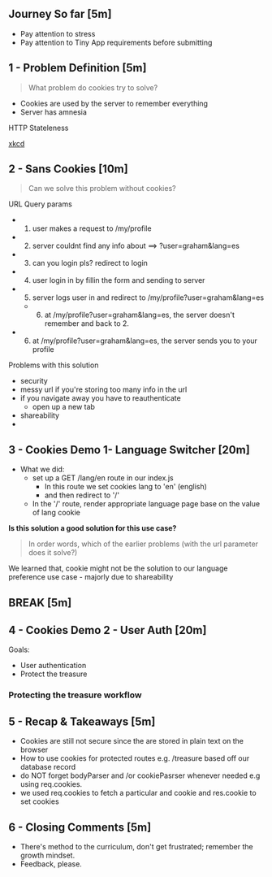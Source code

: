## Journey So far [5m]

- Pay attention to stress
- Pay attention to Tiny App requirements before submitting


## 1 - Problem Definition [5m]

> What problem do cookies try to solve?

- Cookies are used by the server to remember everything
- Server has amnesia

HTTP Stateleness



[xkcd](https://xkcd.com/869/)


## 2 - Sans Cookies [10m]

> Can we solve this problem without cookies?

URL Query params
- 1. user makes a request to /my/profile
- 2. server couldnt find any info about ==> ?user=graham&lang=es
- 3. can you login pls? redirect to login
- 4. user login in by fillin the form and sending to server
- 5. server logs user in and redirect to /my/profile?user=graham&lang=es
  - 6. at /my/profile?user=graham&lang=es, the server doesn't remember and back to 2.
- 6. at /my/profile?user=graham&lang=es, the server sends you to your profile

Problems with this solution

- security
- messy url if you're storing too many info in the url
- if you navigate away you have to reauthenticate
  - open up a new tab
- shareability
-

## 3 - Cookies Demo 1- Language Switcher [20m]

- What we did:
  - set up a GET /lang/en route in our index.js
    + In this route we set cookies lang to 'en' (english)
    + and then redirect to '/'
  - In the '/' route, render appropriate language page base on the value of lang cookie

**Is this solution a good solution for this use case?**
> In order words, which of the earlier problems (with the url parameter does it solve?)

We learned that, cookie might not be the solution to our language preference use case - majorly due to shareability



## BREAK [5m]

## 4 - Cookies Demo 2 - User Auth [20m]

Goals:
- User authentication
- Protect the treasure



### Protecting the treasure workflow



## 5 - Recap & Takeaways [5m]
- Cookies are still not secure since the are stored in plain text on the browser
- How to use cookies for protected routes e.g. /treasure based off our database record
- do NOT forget bodyParser and /or cookiePasrser whenever needed e.g using req.cookies.
- we used req.cookies to fetch a particular and cookie and res.cookie to set cookies


## 6 - Closing Comments [5m]

- There's method to the curriculum, don't get frustrated; remember the growth mindset.
- Feedback, please.